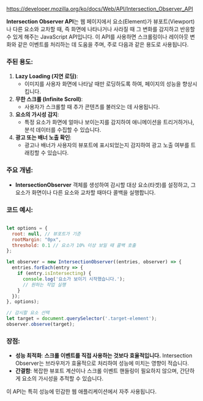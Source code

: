 https://developer.mozilla.org/ko/docs/Web/API/Intersection_Observer_API

**Intersection Observer API**는 웹 페이지에서 요소(Element)가 뷰포트(Viewport)나 다른 요소와 교차할 때, 즉 화면에 나타나거나 사라질 때 그 변화를 감지하고 반응할 수 있게 해주는 JavaScript API입니다. 이 API를 사용하면 스크롤링이나 레이아웃 변화와 같은 이벤트를 처리하는 데 도움을 주며, 주로 다음과 같은 용도로 사용됩니다.

### 주된 용도:

1. **Lazy Loading (지연 로딩)**:
    - 이미지를 사용자 화면에 나타날 때만 로딩하도록 하여, 페이지의 성능을 향상시킵니다.
2. **무한 스크롤 (Infinite Scroll)**:
    - 사용자가 스크롤할 때 추가 콘텐츠를 불러오는 데 사용됩니다.
3. **요소의 가시성 감지**:
    - 특정 요소가 화면에 얼마나 보이는지를 감지하여 애니메이션을 트리거하거나, 분석 데이터를 수집할 수 있습니다.
4. **광고 또는 배너 노출 확인**:
    - 광고나 배너가 사용자의 뷰포트에 표시되었는지 감지하여 광고 노출 여부를 트래킹할 수 있습니다.

### 주요 개념:

- **IntersectionObserver** 객체를 생성하여 감시할 대상 요소(타겟)를 설정하고, 그 요소가 화면이나 다른 요소와 교차할 때마다 콜백을 실행합니다.

### 코드 예시:

```jsx

let options = {
  root: null, // 뷰포트가 기준
  rootMargin: "0px",
  threshold: 0.1 // 요소가 10% 이상 보일 때 콜백 호출
};

let observer = new IntersectionObserver((entries, observer) => {
  entries.forEach(entry => {
    if (entry.isIntersecting) {
      console.log('요소가 보이기 시작했습니다.');
      // 원하는 작업 실행
    }
  });
}, options);

// 감시할 요소 선택
let target = document.querySelector('.target-element');
observer.observe(target);

```

### 장점:

- **성능 최적화**: **스크롤 이벤트를 직접 사용하는 것보다 효율적입니다.** Intersection Observer는 브라우저가 효율적으로 처리하여 성능에 미치는 영향이 적습니다.
- **간결함**: 복잡한 뷰포트 계산이나 스크롤 이벤트 핸들링이 필요하지 않으며, 간단하게 요소의 가시성을 추적할 수 있습니다.

이 API는 특히 성능에 민감한 웹 애플리케이션에서 자주 사용됩니다.
